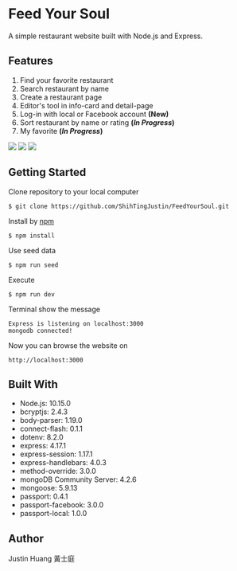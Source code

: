 # Feed Your Soul
A simple restaurant website built with Node.js and Express.

## Features
1. Find your favorite restaurant
2. Search restaurant by name
3. Create a restaurant page 
4. Editor's tool in info-card and detail-page 
5. Log-in with local or Facebook account **(New)**
6. Sort restaurant by name or rating **(*In Progress*)**
7. My favorite **(*In Progress*)**

![](https://i.imgur.com/Ut88f9Q.png)
![](https://i.imgur.com/KlCYub0.png)
![](https://i.imgur.com/O3Aq2Nu.jpg)

## Getting Started
Clone repository to your local computer
```
$ git clone https://github.com/ShihTingJustin/FeedYourSoul.git
```
Install by [npm](https://www.npmjs.com/)
```
$ npm install
```
Use seed data 
```
$ npm run seed
```
Execute 
```
$ npm run dev 
```
Terminal show the message 
 ```
Express is listening on localhost:3000
mongodb connected!
```
Now you can browse the website on 
```
http://localhost:3000
```
## Built With
* Node.js: 10.15.0
* bcryptjs: 2.4.3
* body-parser: 1.19.0
* connect-flash: 0.1.1
* dotenv: 8.2.0
* express: 4.17.1
* express-session: 1.17.1
* express-handlebars: 4.0.3
* method-override: 3.0.0
* mongoDB Community Server: 4.2.6
* mongoose: 5.9.13
* passport: 0.4.1
* passport-facebook: 3.0.0
* passport-local: 1.0.0

## Author
Justin Huang 黃士庭 
